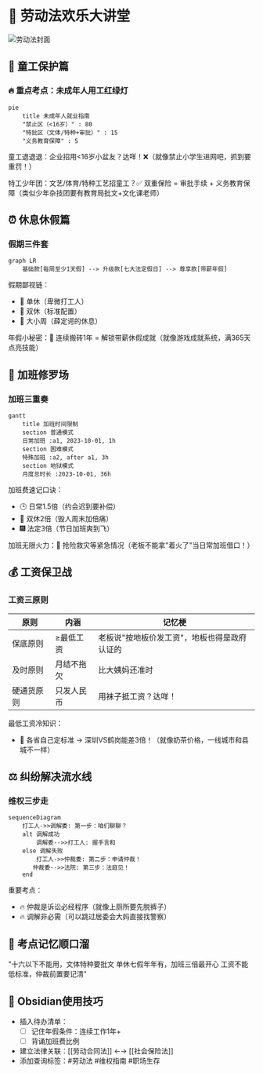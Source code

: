 # 🎪 劳动法欢乐大讲堂
![劳动法封面](https://example.com/labor-law-cover.jpg) <!-- 建议自行替换实际图片链接 -->

## 🚫 童工保护篇
### 🔥 重点考点：未成年人用工红绿灯
```mermaid
pie
    title 未成年人就业指南
    "禁止区（<16岁）" : 80
    "特批区（文体/特种+审批）" : 15
    "义务教育保障" : 5
```
童工退退退：企业招用<16岁小盆友？达咩！❌（就像禁止小学生进网吧，抓到要重罚！）

特工少年团：文艺/体育/特种工艺招童工？✅ 双重保险 = 审批手续 + 义务教育保障（类似少年杂技团要有教育局批文+文化课老师）

## ⏰ 休息休假篇
### 假期三件套
```mermaid
graph LR
    基础款[每周至少1天假] --> 升级款[七大法定假日] --> 尊享款[带薪年假]
```
假期鄙视链：
- 🥉 单休（卑微打工人）
- 🥈 双休（标准配置）
- 🥇 大小周（薛定谔的休息）

年假小秘密：📅 连续搬砖1年 = 解锁带薪休假成就（就像游戏成就系统，满365天点亮技能）

## 💼 加班修罗场
### 加班三重奏
```mermaid
gantt
    title 加班时间限制
    section 普通模式
    日常加班 :a1, 2023-10-01, 1h
    section 困难模式
    特殊加班 :a2, after a1, 3h
    section 地狱模式
    月度总时长 :2023-10-01, 36h
```
加班费速记口诀：
- 🕒 日常1.5倍（约会迟到要补偿）
- 🛌 双休2倍（毁人周末加倍痛）
- 🎆 法定3倍（节日加班爽到飞）

加班无限火力：🚒 抢险救灾等紧急情况（老板不能拿"着火了"当日常加班借口！）

## 💰 工资保卫战
### 工资三原则
|原则|内涵|记忆梗|
|----|----|----|
|保底原则|≥最低工资|老板说"按地板价发工资"，地板也得是政府认证的|
|及时原则|月结不拖欠|比大姨妈还准时|
|硬通货原则|只发人民币|用袜子抵工资？达咩！|

最低工资冷知识：
- 📍 各省自己定标准 → 深圳VS鹤岗能差3倍！（就像奶茶价格，一线城市和县城不一样）

## ⚖️ 纠纷解决流水线
### 维权三步走
```mermaid
sequenceDiagram
    打工人->>调解委: 第一步：咱们聊聊？
    alt 调解成功
        调解委-->>打工人: 握手言和
    else 调解失败
        打工人->>仲裁委: 第二步：申请仲裁！
       仲裁委-->>法院: 第三步：法庭见！
    end
```
重要考点：
- 🔥 仲裁是诉讼必经程序（就像上厕所要先脱裤子）
- 🔥 调解非必需（可以跳过居委会大妈直接找警察）

## 🧠 考点记忆顺口溜
"十六以下不能用，文体特种要批文
单休七假年年有，加班三倍最开心
工资不能低标准，仲裁前置要记清"

## 📌 Obsidian使用技巧
- 插入待办清单：
    - [ ] 记住年假条件：连续工作1年+
    - [ ] 背诵加班费比例
- 建立法律关联：[[劳动合同法]] ←→ [[社会保险法]]
- 添加查询标签：#劳动法 #维权指南 #职场生存